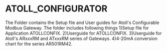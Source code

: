 # ATOLL_CONFIGURATOR
The Folder contains the Setup file and User guides for Atoll's Configurable Modbus Gateway.
The folder includes following things
1)Setup file for Application ATOLLCONFIX.
2)Userguide for ATOLLCONFIX.
3)Userguide for Atoll's ARxxxRM and ATxxxRM series of Gateways.
4)4-20mA conversion chart for the series AR501RM42.

